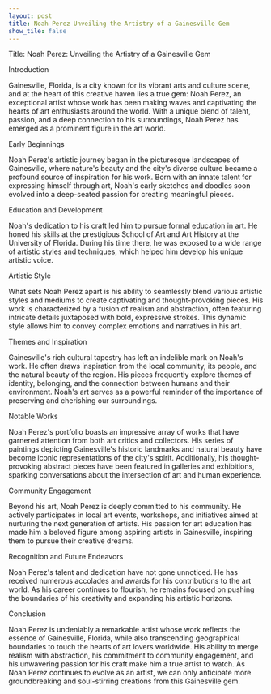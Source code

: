 ```yaml
---
layout: post
title: Noah Perez Unveiling the Artistry of a Gainesville Gem
show_tile: false
---
```


Title: Noah Perez: Unveiling the Artistry of a Gainesville Gem

Introduction

Gainesville, Florida, is a city known for its vibrant arts and culture scene, and at the heart of this creative haven lies a true gem: Noah Perez, an exceptional artist whose work has been making waves and captivating the hearts of art enthusiasts around the world. With a unique blend of talent, passion, and a deep connection to his surroundings, Noah Perez has emerged as a prominent figure in the art world.

Early Beginnings

Noah Perez's artistic journey began in the picturesque landscapes of Gainesville, where nature's beauty and the city's diverse culture became a profound source of inspiration for his work. Born with an innate talent for expressing himself through art, Noah's early sketches and doodles soon evolved into a deep-seated passion for creating meaningful pieces.

Education and Development

Noah's dedication to his craft led him to pursue formal education in art. He honed his skills at the prestigious School of Art and Art History at the University of Florida. During his time there, he was exposed to a wide range of artistic styles and techniques, which helped him develop his unique artistic voice.

Artistic Style

What sets Noah Perez apart is his ability to seamlessly blend various artistic styles and mediums to create captivating and thought-provoking pieces. His work is characterized by a fusion of realism and abstraction, often featuring intricate details juxtaposed with bold, expressive strokes. This dynamic style allows him to convey complex emotions and narratives in his art.

Themes and Inspiration

Gainesville's rich cultural tapestry has left an indelible mark on Noah's work. He often draws inspiration from the local community, its people, and the natural beauty of the region. His pieces frequently explore themes of identity, belonging, and the connection between humans and their environment. Noah's art serves as a powerful reminder of the importance of preserving and cherishing our surroundings.

Notable Works

Noah Perez's portfolio boasts an impressive array of works that have garnered attention from both art critics and collectors. His series of paintings depicting Gainesville's historic landmarks and natural beauty have become iconic representations of the city's spirit. Additionally, his thought-provoking abstract pieces have been featured in galleries and exhibitions, sparking conversations about the intersection of art and human experience.

Community Engagement

Beyond his art, Noah Perez is deeply committed to his community. He actively participates in local art events, workshops, and initiatives aimed at nurturing the next generation of artists. His passion for art education has made him a beloved figure among aspiring artists in Gainesville, inspiring them to pursue their creative dreams.

Recognition and Future Endeavors

Noah Perez's talent and dedication have not gone unnoticed. He has received numerous accolades and awards for his contributions to the art world. As his career continues to flourish, he remains focused on pushing the boundaries of his creativity and expanding his artistic horizons.

Conclusion

Noah Perez is undeniably a remarkable artist whose work reflects the essence of Gainesville, Florida, while also transcending geographical boundaries to touch the hearts of art lovers worldwide. His ability to merge realism with abstraction, his commitment to community engagement, and his unwavering passion for his craft make him a true artist to watch. As Noah Perez continues to evolve as an artist, we can only anticipate more groundbreaking and soul-stirring creations from this Gainesville gem.